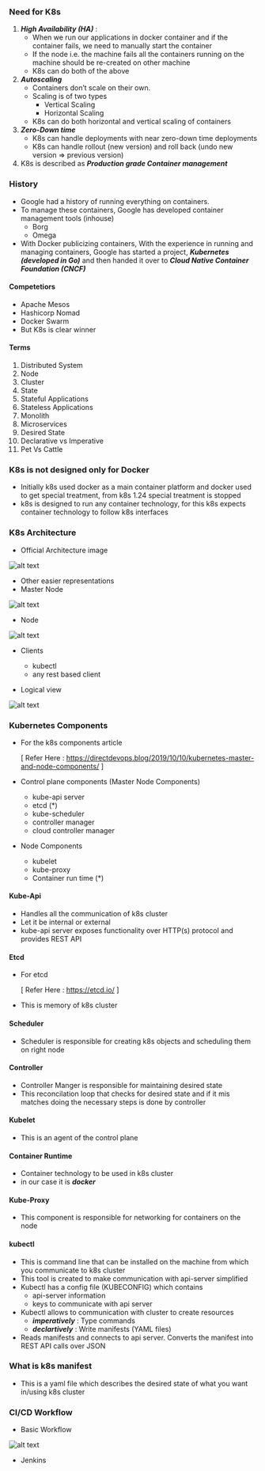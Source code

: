 ### Need for  K8s

 1. _**High Availability (HA)**_ :
    + When we run our applications in  docker container and if the container fails, we need to manually start the container
    + If the node i.e. the machine fails all the containers running on the machine should be re-created on other machine
    + K8s can do both of the above
 2. _**Autoscaling**_
    + Containers don’t scale on their own.
    + Scaling is of two types
        + Vertical Scaling
        + Horizontal Scaling
    + K8s can do both horizontal and vertical scaling of containers
 3. _**Zero-Down time**_
    + K8s can handle  deployments with near zero-down time deployments
    + K8s can handle rollout (new version) and roll back (undo new version => previous version)
 4.  K8s is described as _**Production grade Container management**_

### History

* Google had a history of running everything on containers.
* To manage these containers, Google has developed container management tools (inhouse)
    + Borg
    + Omega
* With  Docker publicizing containers, With the experience in running and managing containers, Google has started a project,  _**Kubernetes (developed in Go)**_ and then handed it over to _**Cloud Native Container Foundation (CNCF)**_

#### Competetiors

* Apache Mesos
* Hashicorp Nomad
* Docker Swarm
* But K8s is clear winner

#### Terms

1. Distributed System
2. Node
3. Cluster
4. State
5. Stateful Applications
6. Stateless Applications
7. Monolith
8. Microservices
9. Desired State
10. Declarative vs Imperative
11. Pet Vs Cattle

###  K8s is not designed only for  Docker

* Initially k8s used  docker as a main container platform and docker used to get special treatment, from k8s 1.24 special treatment is stopped
* k8s is designed to run any container technology, for this  k8s expects container technology to follow k8s interfaces

### K8s Architecture

* Official Architecture image

![alt text](shots/2.PNG)

* Other easier representations
* Master Node

![alt text](shots/3.PNG)

* Node

![alt text](shots/4.PNG)

* Clients
    + kubectl
    + any rest based client

* Logical view

![alt text](shots/5.PNG)

### Kubernetes Components

* For the  k8s components article

    [ Refer Here : https://directdevops.blog/2019/10/10/kubernetes-master-and-node-components/ ]

* Control plane components (Master Node Components)
    + kube-api server
    + etcd (*)
    + kube-scheduler
    + controller manager
    + cloud controller manager
* Node Components
    + kubelet
    + kube-proxy
    + Container run time (*)

#### Kube-Api

* Handles all the communication of k8s cluster
* Let it be internal or external
* kube-api  server exposes functionality over HTTP(s) protocol and provides REST  API

#### Etcd

* For etcd

    [ Refer Here : https://etcd.io/ ]
* This is memory of k8s cluster

#### Scheduler

* Scheduler is responsible for creating  k8s objects and scheduling them on right node

#### Controller

* Controller Manger is responsible for maintaining desired state
* This reconcilation loop that checks for desired state and if it mis matches doing the necessary steps is done by controller

#### Kubelet

* This is an agent of the control plane

#### Container Runtime

* Container technology to be used in  k8s cluster
* in our case it is _**docker**_

#### Kube-Proxy

* This component is responsible for networking for containers on the node

#### kubectl

* This is command line that can be installed on the machine from which you communicate to k8s cluster 
* This tool is created to make communication with api-server simplified
* Kubectl has a config file (KUBECONFIG) which contains
    + api-server information
    + keys to communicate with  api  server
* Kubectl allows to communication with cluster to create resources
    * _**imperatively**_ : Type commands
    * _**declartively**_ : Write manifests (YAML files)
* Reads manifests and connects to  api server. Converts the manifest into REST API calls over JSON

### What is k8s manifest

* This is a yaml file which describes the desired state of what you want in/using  k8s cluster

### CI/CD Workflow

* Basic Workflow

![alt text](shots/6.PNG)

* Jenkins

